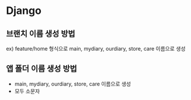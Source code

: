 # Django

## 브랜치 이름 생성 방법 
ex) feature/home 형식으로 main, mydiary, ourdiary, store, care 이름으로 생성

## 앱 폴더 이름 생성 방법
-  main, mydiary, ourdiary, store, care 이름으로 생성
- 모두 소문자
